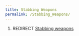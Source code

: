 ```yaml
---
title: Stabbing Weapons
permalink: /Stabbing_Weapons/
---
```


1.  REDIRECT [Stabbing weapons](Stabbing_weapons "wikilink")